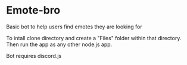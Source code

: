 # Emote-bro
Basic bot to help users find emotes they are looking for

To intall clone directory and create a "Files" folder within that directory. 
Then run the app as any other node.js app.

Bot requires discord.js
